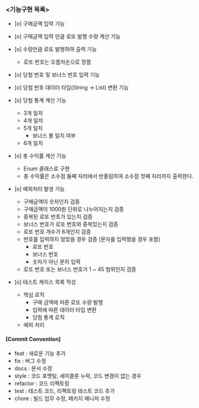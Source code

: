 ### <기능구현 목록>
- [o] 구매금액 입력 기능 

- [o] 구매금액 입력 만큼 로또 발행 수량 계산 기능

- [o] 수량만큼 로또 발행하여 출력 기능 
  - 로또 번호는 오름차순으로 정렬
- [o] 당첨 번호 및 보너스 번호 입력 기능

- [o] 당첨 번호 데이터 타입(String -> List<Integer>) 변환 기능

- [o] 당첨 통계 계산 기능
  - 3개 일치 
  - 4개 일치
  - 5개 일치
    - 보너스 볼 일치 여부 
  - 6개 일치

- [o] 총 수익률 계산 기능
  - Enum 클래스로 구현
  - 총 수익률은 소수점 둘째 자리에서 반올림하여 소수점 첫째 자리까지 출력한다.
- [o] 예외처리 발생 기능
  - 구매금액이 숫자인지 검증
  - 구매금액이 1000원 단위로 나누어지는지 검증
  - 중복된 로또 번호가 있는지 검증
  - 보너스 번호가 로또 번호와 중복있는지 검증
  - 로또 번호 개수가 6개인지 검증
  - 번호를 입력하지 않았을 경우 검증 (문자를 입력했을 경우 포함)
    - 로또 번호
    - 보너스 번호
    - 숫자가 아닌 문자 입력
  - 로또 번호 또는 보너스 번호가 1 ~ 45 범위인지 검증

- [o] 테스트 케이스 목록 작성
  - 핵심 로직
    - 구매 금액에 따른 로또 수량 발행
    - 입력에 따른 데이터 타입 변환
    - 당첨 통계 로직
  - 예외 처리

#### [Commit Convention]
- feat : 새로운 기능 추가
- fix : 버그 수정
- docs : 문서 수정
- style : 코드 포맷팅, 세미콜론 누락, 코드 변경이 없는 경우
- refactor : 코드 리펙토링
- test : 테스트 코드, 리펙토링 테스트 코드 추가
- chore : 빌드 업무 수정, 패키지 매니저 수정